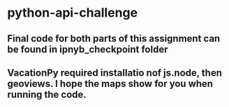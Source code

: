 # python-api-challenge

## Final code for both parts of this assignment can be found in ipnyb_checkpoint folder
## VacationPy required installatio nof js.node, then geoviews. I hope the maps show for you when running the code. 
